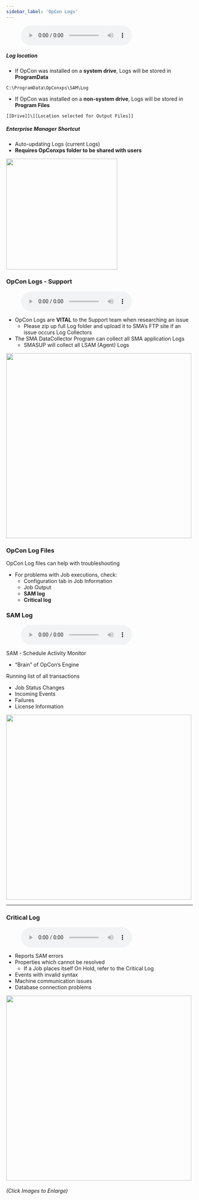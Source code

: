 ```yaml
---
sidebar_label: 'OpCon Logs'
---
```


<figure>
    <audio
        controls
        src="audiobasic/OpConLogs.mp3">
            Your browser does not support the
            <code>audio</code> element.
    </audio>
</figure>

##### Log location  

* If OpCon was installed on a **system drive**, Logs will be stored in **ProgramData**  
```
C:\ProgramData\OpConxps\SAM\Log
```
* If OpCon was installed on a **non-system drive**, Logs will be stored in **Program Files**  
```
[[Drive]]\[[Location selected for Output Files]]
```

##### Enterprise Manager Shortcut  

  * Auto-updating Logs (current Logs)
  * **Requires OpConxps folder to be shared with users**

<a href="imgbasic/Picture53.png" target="_blank"><img src="imgbasic/Picture53.png" width="300"></img></a>  

### OpCon Logs - Support

<figure>
    <audio
        controls
        src="audiobasic/OpConLogsSupport.mp3">
            Your browser does not support the
            <code>audio</code> element.
    </audio>
</figure>

* OpCon Logs are **VITAL** to the Support team when researching an issue
  * Please zip up full Log folder and upload it to SMA’s FTP site if an issue occurs
Log Collectors
* The SMA DataCollector Program can collect all SMA application Logs
  * SMASUP will collect all LSAM (Agent) Logs

<a href="imgbasic/Picture54.png" target="_blank"><img src="imgbasic/Picture54.png" width="500"></img></a>  

### OpCon Log Files

OpCon Log files can help with troubleshooting  

* For problems with Job executions, check:
  * Configuration tab in Job Information
  * Job Output
  * **SAM log**
  * **Critical log**

### SAM Log

<figure>
    <audio
        controls
        src="audiobasic/SAMLog.mp3">
            Your browser does not support the
            <code>audio</code> element.
    </audio>
</figure>

SAM - Schedule Activity Monitor  

* “Brain” of OpCon’s Engine  

Running list of all transactions  

* Job Status Changes
* Incoming Events
* Failures
* License Information 

<a href="imgbasic/Picture55.png" target="_blank"><img src="imgbasic/Picture55.png" width="500"></img></a>  

---

### Critical Log

<figure>
    <audio
        controls
        src="audiobasic/CriticalLog.mp3">
            Your browser does not support the
            <code>audio</code> element.
    </audio>
</figure>

* Reports SAM errors
* Properties which cannot be resolved
  * If a Job places itself On Hold, refer to the Critical Log
* Events with invalid syntax
* Machine communication issues
* Database connection problems

<a href="imgbasic/Picture56.png" target="_blank"><img src="imgbasic/Picture56.png" width="500"></img></a>  

###### (Click Images to Enlarge)
